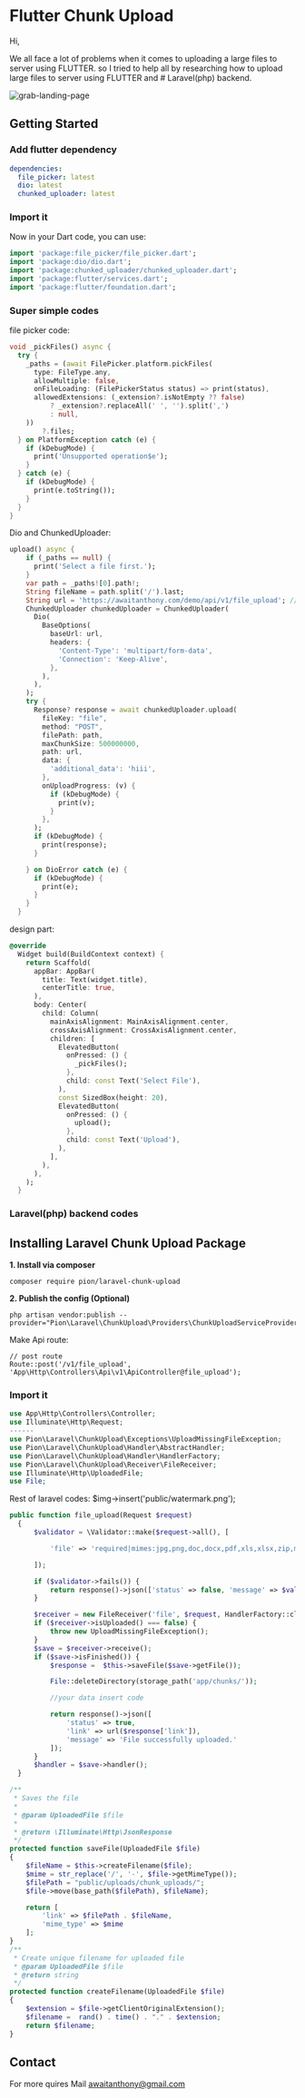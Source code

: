 # Flutter Chunk Upload

Hi,

We all face a lot of problems when it comes to uploading a large files to server using FLUTTER.
so I tried to help all by researching how to upload large files to server using FLUTTER and # Laravel(php) backend.

![grab-landing-page](https://github.com/awaitANTHONY/flutter_chunk_upload/blob/master/chunk_uploads.gif)

## Getting Started

### Add flutter dependency

```yaml
dependencies:
  file_picker: latest
  dio: latest
  chunked_uploader: latest
```

### Import it
Now in your Dart code, you can use:

```dart
import 'package:file_picker/file_picker.dart';
import 'package:dio/dio.dart';
import 'package:chunked_uploader/chunked_uploader.dart';
import 'package:flutter/services.dart';
import 'package:flutter/foundation.dart';
```
### Super simple codes

file picker code:

```dart
void _pickFiles() async {
  try {
    _paths = (await FilePicker.platform.pickFiles(
      type: FileType.any,
      allowMultiple: false,
      onFileLoading: (FilePickerStatus status) => print(status),
      allowedExtensions: (_extension?.isNotEmpty ?? false)
          ? _extension?.replaceAll(' ', '').split(',')
          : null,
    ))
        ?.files;
  } on PlatformException catch (e) {
    if (kDebugMode) {
      print('Unsupported operation$e');
    }
  } catch (e) {
    if (kDebugMode) {
      print(e.toString());
    }
  }
}
```

Dio and ChunkedUploader:

```dart
upload() async {
    if (_paths == null) {
      print('Select a file first.');
    }
    var path = _paths![0].path!;
    String fileName = path.split('/').last;
    String url = 'https://awaitanthony.com/demo/api/v1/file_upload'; // change it with your api url
    ChunkedUploader chunkedUploader = ChunkedUploader(
      Dio(
        BaseOptions(
          baseUrl: url,
          headers: {
            'Content-Type': 'multipart/form-data',
            'Connection': 'Keep-Alive',
          },
        ),
      ),
    );
    try {
      Response? response = await chunkedUploader.upload(
        fileKey: "file",
        method: "POST",
        filePath: path,
        maxChunkSize: 500000000,
        path: url,
        data: {
          'additional_data': 'hiii',
        },
        onUploadProgress: (v) {
          if (kDebugMode) {
            print(v);
          }
        },
      );
      if (kDebugMode) {
        print(response);
      }

    } on DioError catch (e) {
      if (kDebugMode) {
        print(e);
      }
    }
  }
```

design part:

```dart
@override
  Widget build(BuildContext context) {
    return Scaffold(
      appBar: AppBar(
        title: Text(widget.title),
        centerTitle: true,
      ),
      body: Center(
        child: Column(
          mainAxisAlignment: MainAxisAlignment.center,
          crossAxisAlignment: CrossAxisAlignment.center,
          children: [
            ElevatedButton(
              onPressed: () {
                _pickFiles();
              },
              child: const Text('Select File'),
            ),
            const SizedBox(height: 20),
            ElevatedButton(
              onPressed: () {
                upload();
              },
              child: const Text('Upload'),
            ),
          ],
        ),
      ),
    );
  }
```
### Laravel(php) backend codes

## Installing Laravel Chunk Upload Package

**1. Install via composer**

```
composer require pion/laravel-chunk-upload
```

**2. Publish the config (Optional)**

```
php artisan vendor:publish --provider="Pion\Laravel\ChunkUpload\Providers\ChunkUploadServiceProvider"
```

Make Api route:

```routes/api.php
// post route
Route::post('/v1/file_upload', 'App\Http\Controllers\Api\v1\ApiController@file_upload');
```

### Import it

```php
use App\Http\Controllers\Controller;
use Illuminate\Http\Request;
------
use Pion\Laravel\ChunkUpload\Exceptions\UploadMissingFileException;
use Pion\Laravel\ChunkUpload\Handler\AbstractHandler;
use Pion\Laravel\ChunkUpload\Handler\HandlerFactory;
use Pion\Laravel\ChunkUpload\Receiver\FileReceiver;
use Illuminate\Http\UploadedFile;
use File;
```

Rest of laravel codes:
$img->insert('public/watermark.png');

```php
public function file_upload(Request $request)
  {   
      $validator = \Validator::make($request->all(), [

          'file' => 'required|mimes:jpg,png,doc,docx,pdf,xls,xlsx,zip,m4v,avi,flv,mp4,mov',

      ]);

      if ($validator->fails()) {
          return response()->json(['status' => false, 'message' => $validator->errors()->first()]);
      }

      $receiver = new FileReceiver('file', $request, HandlerFactory::classFromRequest($request));
      if ($receiver->isUploaded() === false) {
          throw new UploadMissingFileException();
      }
      $save = $receiver->receive();
      if ($save->isFinished()) {
          $response =  $this->saveFile($save->getFile());

          File::deleteDirectory(storage_path('app/chunks/'));

          //your data insert code

          return response()->json([
              'status' => true,
              'link' => url($response['link']),
              'message' => 'File successfully uploaded.'
          ]);
      }
      $handler = $save->handler();
  }
```

```php
/**
 * Saves the file
 *
 * @param UploadedFile $file
 *
 * @return \Illuminate\Http\JsonResponse
 */
protected function saveFile(UploadedFile $file)
{
    $fileName = $this->createFilename($file);
    $mime = str_replace('/', '-', $file->getMimeType());
    $filePath = "public/uploads/chunk_uploads/";
    $file->move(base_path($filePath), $fileName);

    return [
        'link' => $filePath . $fileName,
        'mime_type' => $mime
    ];
}
/**
 * Create unique filename for uploaded file
 * @param UploadedFile $file
 * @return string
 */
protected function createFilename(UploadedFile $file)
{
    $extension = $file->getClientOriginalExtension();
    $filename =  rand() . time() . "." . $extension;
    return $filename;
}
```

## Contact

For more quires Mail awaitanthony@gmail.com
